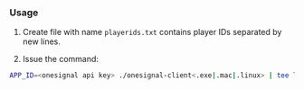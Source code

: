 ### Usage

1. Create file with name `playerids.txt` contains player IDs separated by new lines.

2. Issue the command:
```bash
APP_ID=<onesignal api key> ./onesignal-client<.exe|.mac|.linux> | tee log.txt
```
